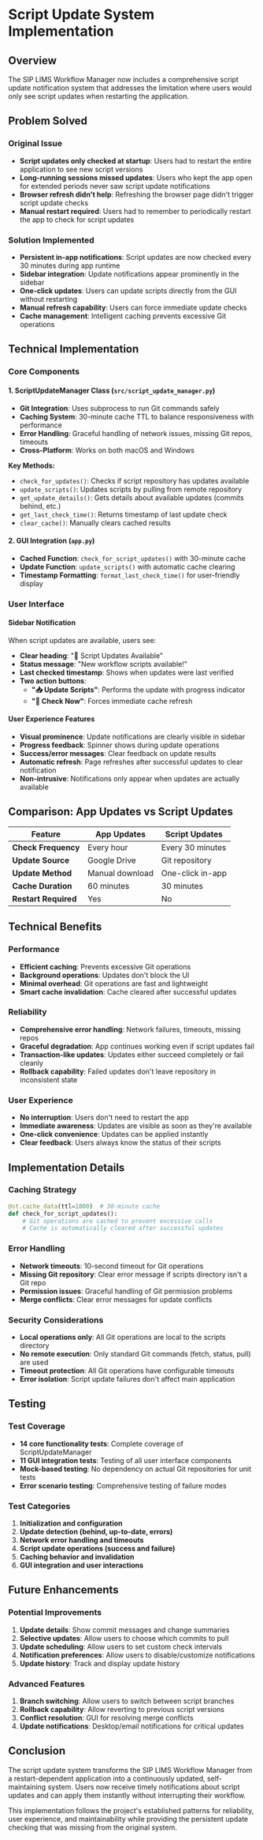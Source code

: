 # Script Update System Implementation

## Overview

The SIP LIMS Workflow Manager now includes a comprehensive script update notification system that addresses the limitation where users would only see script updates when restarting the application.

## Problem Solved

### Original Issue
- **Script updates only checked at startup**: Users had to restart the entire application to see new script versions
- **Long-running sessions missed updates**: Users who kept the app open for extended periods never saw script update notifications
- **Browser refresh didn't help**: Refreshing the browser page didn't trigger script update checks
- **Manual restart required**: Users had to remember to periodically restart the app to check for script updates

### Solution Implemented
- **Persistent in-app notifications**: Script updates are now checked every 30 minutes during app runtime
- **Sidebar integration**: Update notifications appear prominently in the sidebar
- **One-click updates**: Users can update scripts directly from the GUI without restarting
- **Manual refresh capability**: Users can force immediate update checks
- **Cache management**: Intelligent caching prevents excessive Git operations

## Technical Implementation

### Core Components

#### 1. ScriptUpdateManager Class (`src/script_update_manager.py`)
- **Git Integration**: Uses subprocess to run Git commands safely
- **Caching System**: 30-minute cache TTL to balance responsiveness with performance
- **Error Handling**: Graceful handling of network issues, missing Git repos, timeouts
- **Cross-Platform**: Works on both macOS and Windows

**Key Methods:**
- `check_for_updates()`: Checks if script repository has updates available
- `update_scripts()`: Updates scripts by pulling from remote repository
- `get_update_details()`: Gets details about available updates (commits behind, etc.)
- `get_last_check_time()`: Returns timestamp of last update check
- `clear_cache()`: Manually clears cached results

#### 2. GUI Integration (`app.py`)
- **Cached Function**: `check_for_script_updates()` with 30-minute cache
- **Update Function**: `update_scripts()` with automatic cache clearing
- **Timestamp Formatting**: `format_last_check_time()` for user-friendly display

### User Interface

#### Sidebar Notification
When script updates are available, users see:
- **Clear heading**: "🔄 Script Updates Available"
- **Status message**: "New workflow scripts available!"
- **Last checked timestamp**: Shows when updates were last verified
- **Two action buttons**:
  - **"📥 Update Scripts"**: Performs the update with progress indicator
  - **"🔄 Check Now"**: Forces immediate cache refresh

#### User Experience Features
- **Visual prominence**: Update notifications are clearly visible in sidebar
- **Progress feedback**: Spinner shows during update operations
- **Success/error messages**: Clear feedback on update results
- **Automatic refresh**: Page refreshes after successful updates to clear notification
- **Non-intrusive**: Notifications only appear when updates are actually available

## Comparison: App Updates vs Script Updates

| Feature | App Updates | Script Updates |
|---------|-------------|----------------|
| **Check Frequency** | Every hour | Every 30 minutes |
| **Update Source** | Google Drive | Git repository |
| **Update Method** | Manual download | One-click in-app |
| **Cache Duration** | 60 minutes | 30 minutes |
| **Restart Required** | Yes | No |

## Technical Benefits

### Performance
- **Efficient caching**: Prevents excessive Git operations
- **Background operations**: Updates don't block the UI
- **Minimal overhead**: Git operations are fast and lightweight
- **Smart cache invalidation**: Cache cleared after successful updates

### Reliability
- **Comprehensive error handling**: Network failures, timeouts, missing repos
- **Graceful degradation**: App continues working even if script updates fail
- **Transaction-like updates**: Updates either succeed completely or fail cleanly
- **Rollback capability**: Failed updates don't leave repository in inconsistent state

### User Experience
- **No interruption**: Users don't need to restart the app
- **Immediate awareness**: Updates are visible as soon as they're available
- **One-click convenience**: Updates can be applied instantly
- **Clear feedback**: Users always know the status of their scripts

## Implementation Details

### Caching Strategy
```python
@st.cache_data(ttl=1800)  # 30-minute cache
def check_for_script_updates():
    # Git operations are cached to prevent excessive calls
    # Cache is automatically cleared after successful updates
```

### Error Handling
- **Network timeouts**: 10-second timeout for Git operations
- **Missing Git repository**: Clear error message if scripts directory isn't a Git repo
- **Permission issues**: Graceful handling of Git permission problems
- **Merge conflicts**: Clear error messages for update conflicts

### Security Considerations
- **Local operations only**: All Git operations are local to the scripts directory
- **No remote execution**: Only standard Git commands (fetch, status, pull) are used
- **Timeout protection**: All Git operations have configurable timeouts
- **Error isolation**: Script update failures don't affect main application

## Testing

### Test Coverage
- **14 core functionality tests**: Complete coverage of ScriptUpdateManager
- **11 GUI integration tests**: Testing of all user interface components
- **Mock-based testing**: No dependency on actual Git repositories for unit tests
- **Error scenario testing**: Comprehensive testing of failure modes

### Test Categories
1. **Initialization and configuration**
2. **Update detection (behind, up-to-date, errors)**
3. **Network error handling and timeouts**
4. **Script update operations (success and failure)**
5. **Caching behavior and invalidation**
6. **GUI integration and user interactions**

## Future Enhancements

### Potential Improvements
1. **Update details**: Show commit messages and change summaries
2. **Selective updates**: Allow users to choose which commits to pull
3. **Update scheduling**: Allow users to set custom check intervals
4. **Notification preferences**: Allow users to disable/customize notifications
5. **Update history**: Track and display update history

### Advanced Features
1. **Branch switching**: Allow users to switch between script branches
2. **Rollback capability**: Allow reverting to previous script versions
3. **Conflict resolution**: GUI for resolving merge conflicts
4. **Update notifications**: Desktop/email notifications for critical updates

## Conclusion

The script update system transforms the SIP LIMS Workflow Manager from a restart-dependent application into a continuously updated, self-maintaining system. Users now receive timely notifications about script updates and can apply them instantly without interrupting their workflow.

This implementation follows the project's established patterns for reliability, user experience, and maintainability while providing the persistent update checking that was missing from the original system.